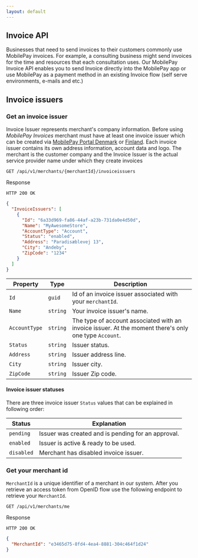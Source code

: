 ```yaml
---
layout: default
---
```


## Invoice API

Businesses that need to send invoices to their customers commonly use MobilePay invoices. For example, a consulting business might send invoices for the time and resources that each consultation uses. Our MobilePay Invoice API enables you to send Invoice directly into the MobilePay app or use MobilePay as a payment method in an existing Invoice flow (self serve environments, e-mails and etc.)



## Invoice issuers

### Get an invoice issuer

Invoice Issuer represents merchant's company information. Before using *MobilePay Invoices* merchant must have at least one invoice issuer which can be created via [MobilePay Portal Denmark](https://admin.mobilepay.dk) or [Finland](https://admin.mobilepay.fi). Each invoice issuer contains its own address information, account data and logo. The merchant is the customer company and the Invoice Issuer is the actual service provider name under which they create invoices

```
GET /api/v1/merchants/{merchantId}/invoiceissuers
```

Response

```
HTTP 200 OK
```
```json
{
  "InvoiceIssuers": [
    {
      "Id": "6a33d969-fa86-44af-a23b-731da0e4d50d",
      "Name": "MyAwesomeStore",
      "AccountType": "Account",
      "Status": "enabled",
      "Address": "Paradisæblevej 13",
      "City": "Andeby",
      "ZipCode": "1234"
    }
  ]
}
```

| Property    | Type     | Description                                                                                          |
|-------------|----------|------------------------------------------------------------------------------------------------------|
|`Id`         | `guid`   | Id of an invoice issuer associated with your `merchantId`.                                           |
|`Name`       | `string` | Your invoice issuer's name.                                                                          |
|`AccountType`| `string` | The type of account associated with an invoice issuer. At the moment there's only one type `Account`.|
|`Status`     | `string` | Issuer status.                                                                                       |
|`Address`    | `string` | Issuer address line.                                                                                 |
|`City`       | `string` | Issuer city.                                                                                         |
|`ZipCode`    | `string` | Issuer Zip code.                                                                                     |

#### Invoice issuer statuses

There are three invoice issuer `Status` values that can be explained in following order: 

| Status     | Explanation                                       |
|------------|---------------------------------------------------|
| `pending`  | Issuer was created and is pending for an approval.|
| `enabled`  | Issuer is active & ready to be used.              |
| `disabled` | Merchant has disabled invoice issuer.             |

### Get your merchant id

`MerchantId` is a unique identifier of a merchant in our system. After you retrieve an access token from OpenID flow use the following endpoint to retrieve your `MerchantId`.

```
GET /api/v1/merchants/me
```
Response

```
HTTP 200 OK
```
```json
{
  "MerchantId": "e3465d75-8fd4-4ea4-8881-304c464f1d24"
}
```
